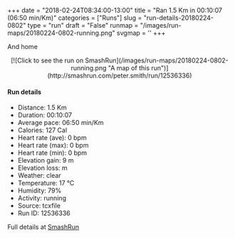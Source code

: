 +++
date = "2018-02-24T08:34:00-13:00"
title = "Ran 1.5 Km in 00:10:07 (06:50 min/Km)"
categories = ["Runs"]
slug = "run-details-20180224-0802"
type = "run"
draft = "False"
runmap = "/images/run-maps/20180224-0802-running.png"
svgmap = '<polyline points="100 74, 100 74, 99 72, 98 69, 97 65, 96 61, 95 57, 93 55, 92 52, 91 50, 90 50, 85 48, 77 47, 72 45, 63 43, 57 40, 51 37, 42 31, 32 25, 31 25, 29 25, 29 26, 28 26, 26 31, 19 42, 16 48, 15 48, 12 47, 9 47, 1 45, 0 45, 0 46">'
+++

And home

<!--more-->

<center>
[![Click to see the run on SmashRun](/images/run-maps/20180224-0802-running.png "A map of this run")](http://smashrun.com/peter.smith/run/12536336)
</center>

#### Run details

* Distance: 1.5 Km
* Duration: 00:10:07
* Average pace: 06:50 min/Km
* Calories: 127 Cal
* Heart rate (ave): 0 bpm
* Heart rate (max): 0 bpm
* Heart rate (min): 0 bpm
* Elevation gain: 9 m
* Elevation loss:  m
* Weather: clear
* Temperature: 17 &deg;C
* Humidity: 79%
* Activity: running
* Source: tcxfile
* Run ID: 12536336

Full details at [SmashRun](http://smashrun.com/peter.smith/run/12536336)